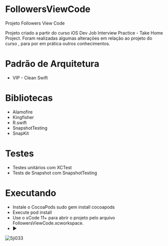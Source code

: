 # FollowersViewCode

Projeto Followers View Code

Projeto criado a partir do curso iOS Dev Job Interview Practice - Take Home Project.
Foram realizadas algumas alterações em relação ao projeto do curso , para por em prática outros conhecimentos.

# Padrão de Arquitetura
* VIP - Clean Swift

# Bibliotecas
* Alamofire
* Kingfisher
* R.swift
* SnapshotTesting
* SnapKit

# Testes
* Testes unitários com XCTest
* Tests de Snapshot com SnapshotTesting

# Executando
* Instale o CocoaPods sudo gem install cocoapods
* Execute pod install 
* Use o xCode 11+ para abrir o projeto pelo arquivo FollowersViewCode.xcworkspace.
* ▶️

![5ji033](https://user-images.githubusercontent.com/22052855/129388268-7f989616-bf10-4939-b602-84f3f1adf882.gif)


   
